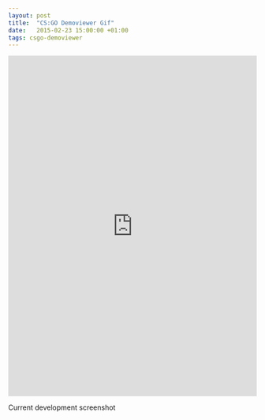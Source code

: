```yaml
---
layout: post
title:  "CS:GO Demoviewer Gif"
date:   2015-02-23 15:00:00 +01:00
tags: csgo-demoviewer
---
```

<iframe class="imgur-embed" width="100%" height="689" frameborder="0" src="https://i.imgur.com/S3mk1DB.gifv#embed"></iframe>

Current development screenshot

